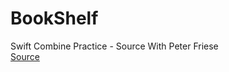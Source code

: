 # BookShelf
Swift Combine Practice - Source With Peter Friese  
[Source](https://github.com/peterfriese/Asynchronous-Programming-with-SwiftUI-and-Combine)
